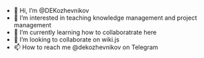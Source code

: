 - 👋 Hi, I’m @DEKozhevnikov
- 👀 I’m interested in teaching knowledge management and project management
- 🌱 I’m currently learning how to collaboratrate here
- 💞️ I’m looking to collaborate on wiki.js
- 📫 How to reach me @dekozhevnikov on Telegram

<!---
DEKozhevnikov/DEKozhevnikov is a ✨ special ✨ repository because its `README.md` (this file) appears on your GitHub profile.
You can click the Preview link to take a look at your changes.
--->
